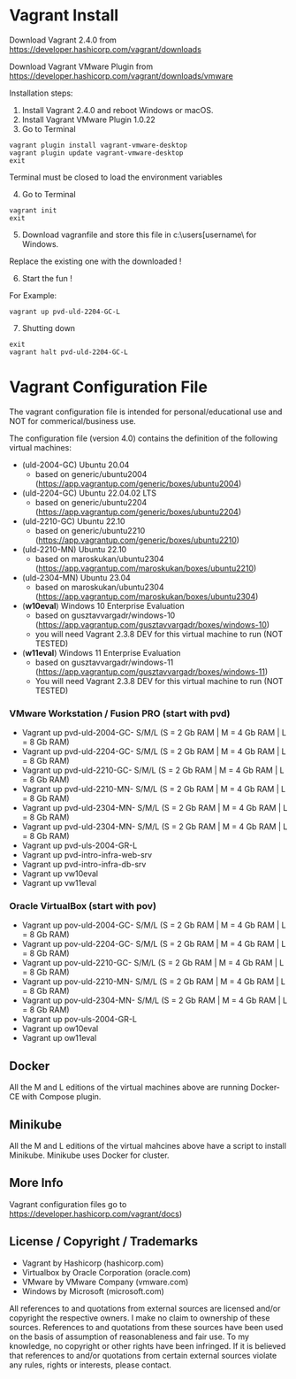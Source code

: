 # Vagrant Install

Download Vagrant 2.4.0 from https://developer.hashicorp.com/vagrant/downloads

Download Vagrant VMware Plugin from https://developer.hashicorp.com/vagrant/downloads/vmware

Installation steps:
1. Install Vagrant 2.4.0 and reboot Windows or macOS. 
2. Install Vagrant VMware Plugin 1.0.22 
3. Go to Terminal

```shell
vagrant plugin install vagrant-vmware-desktop
vagrant plugin update vagrant-vmware-desktop
exit
```

Terminal must be closed to load the environment variables

4. Go to Terminal

```shell
vagrant init
exit
```

5. Download vagranfile and store this file in c:\users\[username\ for Windows.

Replace the existing one with the downloaded !  

6. Start the fun !

For Example: 

```shell
vagrant up pvd-uld-2204-GC-L
```

7. Shutting down

```shell
exit
vagrant halt pvd-uld-2204-GC-L
```

# Vagrant Configuration File
The vagrant configuration file is intended for personal/educational use and NOT for commerical/business use. 

The configuration file (version 4.0) contains the definition of the following virtual machines:
- (uld-2004-GC) Ubuntu 20.04 
	- based on generic/ubuntu2004 (https://app.vagrantup.com/generic/boxes/ubuntu2004)
- (uld-2204-GC) Ubuntu 22.04.02 LTS 
	- based on generic/ubuntu2204 (https://app.vagrantup.com/generic/boxes/ubuntu2204) 
- (uld-2210-GC) Ubuntu 22.10 
	- based on generic/ubuntu2210 (https://app.vagrantup.com/generic/boxes/ubuntu2210)
- (uld-2210-MN) Ubuntu 22.10 
	- based on maroskukan/ubuntu2304 (https://app.vagrantup.com/maroskukan/boxes/ubuntu2210) 
- (uld-2304-MN) Ubuntu 23.04 
	- based on maroskukan/ubuntu2304 (https://app.vagrantup.com/maroskukan/boxes/ubuntu2304) 
- (__w10eval__) Windows 10 Enterprise Evaluation
	- based on gusztavvargadr/windows-10 (https://app.vagrantup.com/gusztavvargadr/boxes/windows-10) 
	- you will need Vagrant 2.3.8 DEV for this virtual machine to run (NOT TESTED)
- (__w11eval__) Windows 11 Enterprise Evaluation
	- based on gusztavvargadr/windows-11 (https://app.vagrantup.com/gusztavvargadr/boxes/windows-11) 
	- You will need Vagrant 2.3.8 DEV for this virtual machine to run (NOT TESTED)

 
### VMware Workstation / Fusion PRO (start with pvd) 
- Vagrant up pvd-uld-2004-GC- S/M/L (S = 2 Gb RAM | M = 4 Gb RAM | L = 8 Gb RAM) 
- Vagrant up pvd-uld-2204-GC- S/M/L (S = 2 Gb RAM | M = 4 Gb RAM | L = 8 Gb RAM)
- Vagrant up pvd-uld-2210-GC- S/M/L (S = 2 Gb RAM | M = 4 Gb RAM | L = 8 Gb RAM)
- Vagrant up pvd-uld-2210-MN- S/M/L (S = 2 Gb RAM | M = 4 Gb RAM | L = 8 Gb RAM)
- Vagrant up pvd-uld-2304-MN- S/M/L (S = 2 Gb RAM | M = 4 Gb RAM | L = 8 Gb RAM)
- Vagrant up pvd-uld-2304-MN- S/M/L (S = 2 Gb RAM | M = 4 Gb RAM | L = 8 Gb RAM)
- Vagrant up pvd-uls-2004-GR-L
- Vagrant up pvd-intro-infra-web-srv
- Vagrant up pvd-intro-infra-db-srv
- Vagrant up vw10eval
- Vagrant up vw11eval

### Oracle VirtualBox (start with pov)
- Vagrant up pov-uld-2004-GC- S/M/L (S = 2 Gb RAM | M = 4 Gb RAM | L = 8 Gb RAM)
- Vagrant up pov-uld-2204-GC- S/M/L (S = 2 Gb RAM | M = 4 Gb RAM | L = 8 Gb RAM) 
- Vagrant up pov-uld-2210-GC- S/M/L (S = 2 Gb RAM | M = 4 Gb RAM | L = 8 Gb RAM)
- Vagrant up pov-uld-2210-MN- S/M/L (S = 2 Gb RAM | M = 4 Gb RAM | L = 8 Gb RAM)
- Vagrant up pov-uld-2304-MN- S/M/L (S = 2 Gb RAM | M = 4 Gb RAM | L = 8 Gb RAM)
- Vagrant up pov-uls-2004-GR-L
- Vagrant up ow10eval
- Vagrant up ow11eval

## Docker

All the M and L editions of the virtual machines above are running Docker-CE with Compose plugin. 

## Minikube

All the M and L editions of the virtual mahcines above have a script to install Minikube. 
Minikube uses Docker for cluster. 

## More Info

Vagrant configuration files go to https://developer.hashicorp.com/vagrant/docs) 

## License / Copyright / Trademarks 
- Vagrant by Hashicorp (hashicorp.com) 
- Virtualbox by Oracle Corporation (oracle.com) 
- VMware by VMware Company (vmware.com)
- Windows by Microsoft (microsoft.com)

All references to and quotations from external sources are licensed and/or copyright the respective owners. 
I make no claim to ownership of these sources. 
References to and quotations from these sources have been used on the basis of assumption of reasonableness and fair use. 
To my knowledge, no copyright or other rights have been infringed. 
If it is believed that references to and/or quotations from certain external sources violate any rules, rights or interests, please contact.
